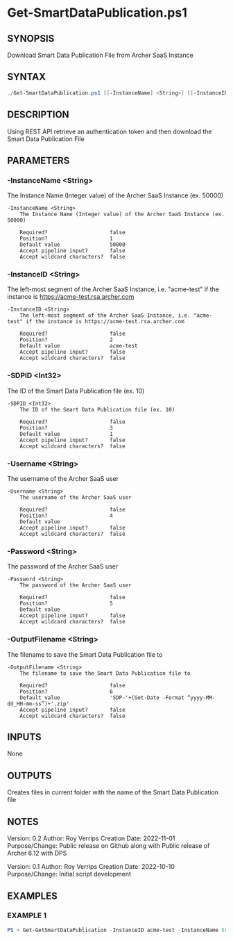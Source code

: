 # Get-SmartDataPublication.ps1
## SYNOPSIS
Download Smart Data Publication File from Archer SaaS Instance

## SYNTAX
```powershell
./Get-SmartDataPublication.ps1 [[-InstanceName] <String>] [[-InstanceID] <String>] [[-SDPID] <Int32>] [[-Username] <String>] [[-Password] <String>] [[-OutputFilename] <String>] [<CommonParameters>]
```

## DESCRIPTION
Using REST API retrieve an authentication token and then download the Smart Data Publication File

## PARAMETERS
### -InstanceName &lt;String&gt;
The Instance Name (Integer value) of the Archer SaaS Instance (ex. 50000)
```
-InstanceName <String>
    The Instance Name (Integer value) of the Archer SaaS Instance (ex. 50000)

    Required?                    false
    Position?                    1
    Default value                50000
    Accept pipeline input?       false
    Accept wildcard characters?  false
```

### -InstanceID &lt;String&gt;
The left-most segment of the Archer SaaS Instance, i.e. "acme-test" if the instance is https://acme-test.rsa.archer.com
```
-InstanceID <String>
    The left-most segment of the Archer SaaS Instance, i.e. "acme-test" if the instance is https://acme-test.rsa.archer.com

    Required?                    false
    Position?                    2
    Default value                acme-test
    Accept pipeline input?       false
    Accept wildcard characters?  false
```

### -SDPID &lt;Int32&gt;
The ID of the Smart Data Publication file (ex. 10)
```
-SDPID <Int32>
    The ID of the Smart Data Publication file (ex. 10)

    Required?                    false
    Position?                    3
    Default value                1
    Accept pipeline input?       false
    Accept wildcard characters?  false
```

### -Username &lt;String&gt;
The username of the Archer SaaS user
```
-Username <String>
    The username of the Archer SaaS user

    Required?                    false
    Position?                    4
    Default value
    Accept pipeline input?       false
    Accept wildcard characters?  false
```

### -Password &lt;String&gt;
The password of the Archer SaaS user
```
-Password <String>
    The password of the Archer SaaS user

    Required?                    false
    Position?                    5
    Default value
    Accept pipeline input?       false
    Accept wildcard characters?  false
```

### -OutputFilename &lt;String&gt;
The filename to save the Smart Data Publication file to
```
-OutputFilename <String>
    The filename to save the Smart Data Publication file to

    Required?                    false
    Position?                    6
    Default value                'SDP-'+(Get-Date -Format “yyyy-MM-dd_HH-mm-ss”)+'.zip'
    Accept pipeline input?       false
    Accept wildcard characters?  false
```

## INPUTS
None

## OUTPUTS
Creates files in current folder with the name of the Smart Data Publication file

## NOTES
Version:        0.2
Author:         Roy Verrips
Creation Date:  2022-11-01
Purpose/Change: Public release on Github along with Public release of Archer 6.12 with DPS

Version:        0.1
Author:         Roy Verrips
Creation Date:  2022-10-10
Purpose/Change: Initial script development

## EXAMPLES
### EXAMPLE 1
```powershell
PS > Get-GetSmartDataPublication -InstanceID acme-test -InstanceName 50000 -SDPID 100 -Username xxxxx -Password xxxxx
```

